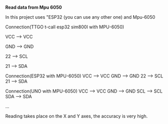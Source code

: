 **Read data from Mpu 6050**

In this project uses "ESP32 (you can use any other one) and Mpu-6050

Connection(TTGO t-call esp32 sim800l with MPU-6050)

VCC --> VCC

GND --> GND

22  --> SCL

21  --> SDA

Connection(ESP32 with MPU-6050)
VCC --> VCC
GND --> GND
22  --> SCL
21  --> SDA

Connection(UNO with MPU-6050)
VCC --> VCC
GND --> GND
SCL  --> SCL
SDA  --> SDA

...

Reading takes place on the X and Y axes, the accuracy is very high.
